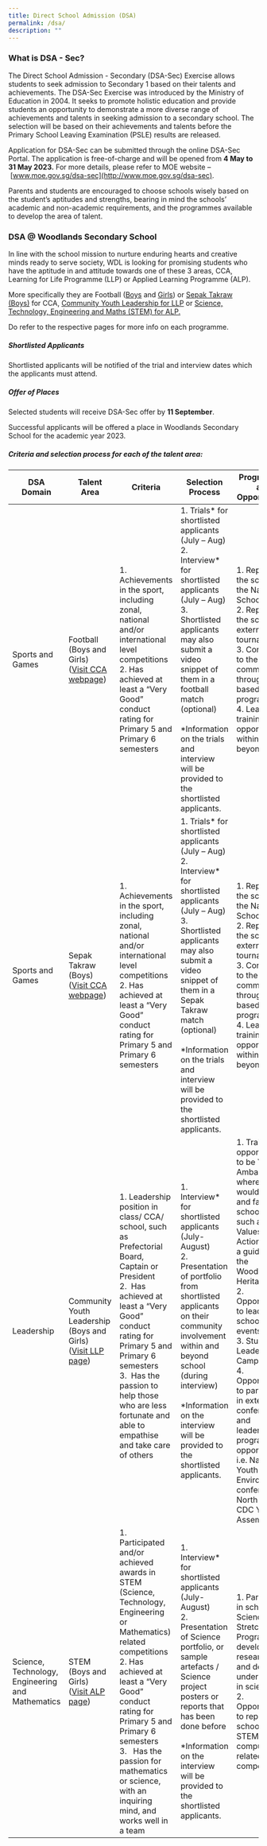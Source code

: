 ```yaml
---
title: Direct School Admission (DSA)
permalink: /dsa/
description: ""
---
```

### What is DSA - Sec?

The Direct School Admission - Secondary (DSA-Sec) Exercise allows students to seek admission to Secondary 1 based on their talents and achievements. The DSA-Sec Exercise was introduced by the Ministry of Education in 2004. It seeks to promote holistic education and provide students an opportunity to demonstrate a more diverse range of achievements and talents in seeking admission to a secondary school. The selection will be based on their achievements and talents before the Primary School Leaving Examination (PSLE) results are released.

Application for DSA-Sec can be submitted through the online DSA-Sec Portal. The application is free-of-charge and will be opened from&nbsp;**4 May to 31 May 2023.**&nbsp;For more details, please refer to MOE website –&nbsp;[www.moe.gov.sg/dsa-sec](http://www.moe.gov.sg/dsa-sec).

Parents and students are encouraged to choose schools wisely based on the student’s aptitudes and strengths, bearing in mind the schools’ academic and non-academic requirements, and the programmes available to develop the area of talent.

### **DSA @ Woodlands Secondary School**

In line with the school mission to nurture enduring hearts and creative minds ready to serve society, WDL is looking for promising students who have the aptitude in and attitude towards one of these 3 areas, CCA, Learning for Life Programme (LLP) or Applied Learning Programme (ALP).

More specifically they are Football ([Boys](/ccas/sports-and-games/#5)&nbsp;and&nbsp;[Girls](/ccas/sports-and-games/#4)) or&nbsp;[Sepak Takraw (Boys)](/ccas/sports-and-games/#7)&nbsp;for CCA,&nbsp;[Community Youth Leadership for LLP](/wdl-experience/llp)&nbsp;or&nbsp;[Science, Technology, Engineering and Maths (STEM) for ALP.](/wdl-experience/distinctive-programmes/#1)

Do refer to the respective pages for more info on each programme.

##### **Shortlisted Applicants**

Shortlisted applicants will be notified of the trial and interview dates which the applicants must attend.

##### **Offer of Places**

Selected students will receive DSA-Sec offer by **11 September**.

Successful applicants will be offered a place in Woodlands Secondary School for the academic year 2023.

##### **Criteria and selection process for each of the talent area:**



| DSA Domain | Talent Area | Criteria | Selection Process | Programmes and Opportunities | 
| -------- | -------- | -------- | -------- | -------- |
| Sports and Games | Football (Boys and Girls) <br>([Visit CCA webpage](/ccas/sports-and-games#4)) | 1. Achievements in the sport, including zonal, national and/or international level competitions <br> 2. Has achieved at least a “Very Good” conduct rating for Primary 5 and Primary 6 semesters  | 1. Trials* for shortlisted applicants (July – Aug) <br>2. Interview* for shortlisted applicants (July – Aug) <br> 3. Shortlisted applicants may also submit a video snippet of them in a football match (optional)   <br> <br> \*Information on the trials and interview will be provided to the shortlisted applicants. | 1. Represent the school in the National School Games <br> 2. Represent the school in external tournaments <br> 3. Contribute to the community through CCA based VIA programmes <br> 4. Leadership trainings and opportunities within and beyond CCA | 
| Sports and Games     | Sepak Takraw (Boys) <br> ([Visit CCA webpage](/ccas/sports-and-games#7))    | 1. Achievements in the sport, including zonal, national and/or international level competitions <br> 2. Has achieved at least a “Very Good” conduct rating for Primary 5 and Primary 6 semesters  | 1. Trials* for shortlisted applicants (July – Aug) <br>2. Interview* for shortlisted applicants (July – Aug) <br> 3. Shortlisted applicants may also submit a video snippet of them in a Sepak Takraw match (optional)   <br> <br> \*Information on the trials and interview will be provided to the shortlisted applicants. | 1. Represent the school in the National School Games <br> 2. Represent the school in external tournaments <br> 3. Contribute to the community through CCA based VIA programmes <br> 4. Leadership trainings and opportunities within and beyond CCA    | 
| Leadership     | Community Youth Leadership (Boys and Girls) <br> ([Visit LLP page](/wdl-experience/llp/))   | 1. Leadership position in class/ CCA/ school, such as Prefectorial Board, Captain or President <br> 2. &nbsp;Has achieved at least a “Very Good” conduct rating for Primary 5 and Primary 6 semesters <br> 3. &nbsp;Has the passion to help those who are less fortunate and able to empathise and take care of others<br>   <br> | 1\. Interview\* for shortlisted applicants (July-August)  <br>2\. Presentation of portfolio from shortlisted applicants on their community involvement within and beyond school (during interview) <br><br>\*Information on the interview will be provided to the shortlisted applicants.  |1\. Training opportunities to be Youth Ambassadors where they would mentor and facilitate school events such as Values-in-Action and be a guide for the Woodlands Heritage Trail  <br> 2\. Opportunities to lead in school-wide events  <br> 3\. Student Leadership Camps <br> 4\. Opportunities to participate in external conferences and leadership program opportunities i.e. National Youth Environment conference, North West CDC Youth Assembly etc. | 
| Science, Technology, Engineering and Mathematics    | STEM  (Boys and Girls) <br> ([Visit ALP page](/wdl-experience/applied-learning-programme/)) | 1. Participated and/or achieved awards in STEM (Science, Technology, Engineering or Mathematics) related competitions <br> 2.&nbsp;Has achieved at least a “Very Good” conduct rating for Primary 5 and Primary 6 semesters <br> 3. &nbsp;&nbsp;Has the passion for mathematics or science, with an inquiring mind, and works well in a team <br> | 1\. Interview\* for shortlisted applicants (July-August)  <br>2\. Presentation of Science portfolio, or sample artefacts / Science project posters or reports that has been done before <br><br>\*Information on the interview will be provided to the shortlisted applicants.  |1\. Participate in school’s Science Stretch Programme to develop research skills and deepen understanding in science.<br> 2\. Opportunities to represent school in STEM and computing-related competitions|